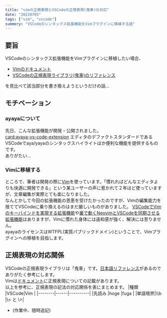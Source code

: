 ```yaml
---
title: "vimの正規表現とVSCodeの正規表現(鬼車)の対応"
date: "20220705"
tags: ["vim", "vscode"]
summery: "VSCodeのシンタックス拡張機能をVimプラグインに移植する話"
---
```


## 要旨
VSCodeのシンタックス拡張機能をVimプラグインに移植したい場合、

- [Vimのドキュメント](https://vim-jp.org/vimdoc-ja/pattern.html)
- [VSCodeの正規表現ライブラリ(鬼車)のリファレンス](https://macromates.com/manual/ja/regular_expressions)

を見比べて該当部分を書き換えようというだけの話…

## モチベーション
### ayayaについて
先日、こんな拡張機能が開発・公開されました。  
[card:ayaya-vs-code-extension](https://github.com/Taromati2/ayaya-vs-code-extension)
エディタのデファクトスタンダードであるVSCodeでaya/yayaのシンタックスハイライトほか便利な機能を提供するものです。  
ありがたい…

### Vimに移植する
ところで、筆者は開発の際に[Vim](https://vim-jp.org/)を使っています。「慣れればどんなエディタよりも快適に開発できる」という某ユーザーの声に惹かれて２年ほど使っていますが、文章編集が実際とても楽になりました。  
なんとかして今回の拡張機能の恩恵を受けたかったのですが、Vimの編集能力を捨ててVSCodeに乗り換えるのはまだ厳しいものがありました。
[VSCodeでVimのキーバインドを実現する拡張機能](https://github.com/VSCodeVim/Vim)や[裏で動くNeovimとVSCodeを同期させる拡張機能](https://github.com/vscode-neovim/vscode-neovim)はありますが、Vimに慣れた身体には違和感が強く、解決には至りません。  
ayayaのライセンスはWTFPL(実質パブリックドメイン)ということで、Vimプラグインへの移植を目指します。

## 正規表現の対応関係
VSCodeの正規表現ライブラリは「鬼車」です。[日本語リファレンス](https://macromates.com/manual/ja/regular_expressions)があるのでありがたく参考にします。  
Vimは[ドキュメント](https://vim-jp.org/vimdoc-ja/pattern.html)に正規表現についての記載があります。  
以上を参考に、正規表現の記法の対応関係を表にまとめます。
|種類    |VSCode|Vim       |
|--------|------|----------|
|先読み  |hoge  |fuga      |
|単語境界|\\\\b |\\< と \\>|


- (作業中、随時追記)
